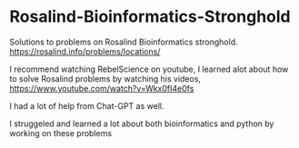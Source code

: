 # Rosalind-Bioinformatics-Stronghold
Solutions to problems on Rosalind Bioinformatics stronghold. https://rosalind.info/problems/locations/

I recommend watching RebelScience on youtube, I learned alot about how to solve Rosalind problems by watching his videos, https://www.youtube.com/watch?v=Wkx0fI4e0fs

I had a lot of help from Chat-GPT as well. 

I struggeled and learned a lot about both bioinformatics and python by working on these problems
